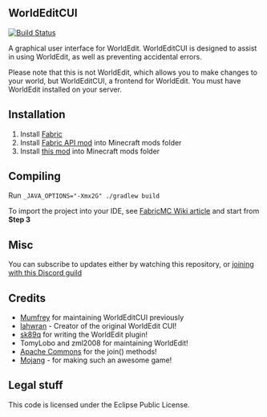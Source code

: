 WorldEditCUI
------------

[![Build Status](https://travis-ci.org/mikroskeem/WorldEditCUI.svg?branch=master)](https://travis-ci.org/mikroskeem/WorldEditCUI)

A graphical user interface for WorldEdit. WorldEditCUI is designed 
to assist in using WorldEdit, as well as preventing accidental errors.

Please note that this is not WorldEdit, which allows you to make changes
to your world, but WorldEditCUI, a frontend for WorldEdit. You must have
WorldEdit installed on your server.
 
Installation
------------

1. Install [Fabric](https://fabricmc.net/use)
2. Install [Fabric API mod](https://minecraft.curseforge.com/projects/fabric) into Minecraft mods folder
3. Install [this mod](https://github.com/mikroskeem/WorldEditCUI/releases) into Minecraft mods folder


Compiling
---------

Run `_JAVA_OPTIONS="-Xmx2G" ./gradlew build`

To import the project into your IDE, see [FabricMC Wiki article](http://fabricmc.net/wiki/tutorial:setup) and start from **Step 3**

Misc
----

You can subscribe to updates either by watching this repository, or [joining with this Discord guild](https://discord.gg/KqqdgE7)

Credits
-------

 * [Mumfrey](https://github.com/Mumfrey) for maintaining WorldEditCUI previously
 * [lahwran](https://github.com/lahwran) - Creator of the original WorldEdit CUI!
 * [sk89q](http://sk89q.com) for writing the WorldEdit plugin!
 * TomyLobo and zml2008 for maintaining WorldEdit!
 * [Apache Commons](http://commons.apache.org/) for the join() methods!
 * [Mojang](http://mojang.com) - for making such an awesome game!


Legal stuff
-----------

This code is licensed under the Eclipse Public License. 
